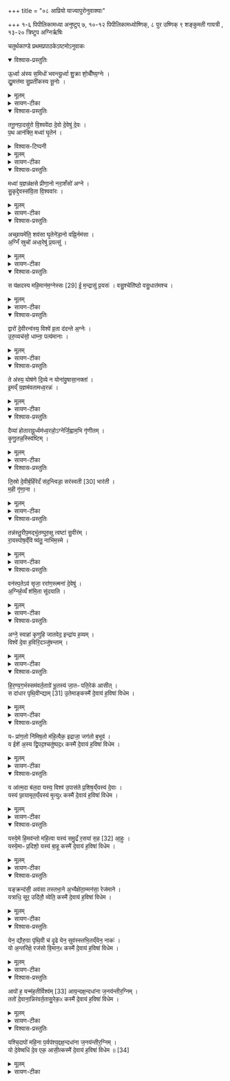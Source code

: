 +++
title = "०८ आप्रियो याज्यापुरोनुवाक्याः"

+++
१-६ पिपीलिकामध्या अनुष्टुप्
७, १०-१२ पिपीलिकामध्योष्णिक्,
८ पुर उष्णिक्
९  शङ्कुमती गायत्री , १३-२० त्रिष्टुप अग्निर्ऋषिः

चतुर्थकाण्डे प्रथमप्रपाठकेऽष्टमोऽनुवाकः
<details open><summary>विश्वास-प्रस्तुतिः</summary>

ऊ॒र्ध्वा अ॑स्य स॒मिधो॑ भवन्त्यू॒र्ध्वा शु॒क्रा शो॒चीँष्य॒ग्नेः ।  
द्यु॒मत्त॑मा सु॒प्रती॑कस्य सू॒नोः ।  
</details>

<details><summary>मूलम्</summary>

ऊ॒र्ध्वा अ॑स्य स॒मिधो॑ भवन्त्यू॒र्ध्वा शु॒क्रा शो॒चीँष्य॒ग्नेः ।  
द्यु॒मत्त॑मा सु॒प्रती॑कस्य सू॒नोः ।  
</details>

<details><summary>सायण-टीका</summary>

( अथ चतुर्थकाण्डे प्रथमप्रपाठकेऽष्टमोऽनुवाकः )।  
सप्तमेऽनुवाकेऽग्निचयनाङ्गभूते पशौ सामिधेन्योऽभिहिताः ।  
अथाष्टमे प्रयाजयाज्या आप्रीनाम(मि)का उच्यन्ते ।  
कल्पः—‘ऊर्ध्वा अस्य समिधो भवन्तीति प्रयाजानामाप्रियो भवन्ति’ इति।  
तत्र प्रथमामाह— ऊर्ध्वा अस्येति ।  
प्रयाजानां सर्वेषामग्निविशेषा एव देवताः ।  
तत्र प्रथम-प्रयाजदेवतामग्निविशेषरूपामयं समिच्छब्द आचष्टे ।  
सम्यगि धे प्रकाशत इति व्युत्पत्तेः ।  
बहुवचनं पूजार्थम् ।  
अस्याग्नेः स्वरूपविशेषभूताः समिधः समिन्नामिका  
१८१९ देवता ऊर्ध्वा भवन्ति, अस्मच्छ्रेयोर्थमुद्युक्ता भवन्तु ।  
तदुद्योगाच्छोचींषि ज्वालास्व-रूपाण्यूर्ध्वा भवन्तुत्तमानि भवन्तु ।  
कीदृशानि शोचींषि, शुक्रा भास्वराणि द्युमत्त-माऽतिशयेन दीप्तिमन्ति ।  
कीदृशस्याग्नेः, सुप्र॑तीकस्य सुमुखस्य सूनोः पुत्रवद्धित-कारिणः ।  
</details>

<details open><summary>विश्वास-प्रस्तुतिः</summary>

तनू॒नपा॒दसु॑रो वि॒श्ववे॑दा दे॒वो दे॒वेषु॑ दे॒वः ।  
प॒थ आन॑क्ति॒ मध्वा॑ घृ॒तेन॑ ।  
</details>

<details><summary>विश्वास-टिप्पनी</summary>

पाठान्तरं काशिकानुवादे -

> तनू꣡न꣡पात् (tanu being formed by ऊ Unadi I.80 has acute on the final, according to others it has acute on the first and napat = na pati or na palayati with क्विप् and has acute on the first). 
</details>


<details><summary>मूलम्</summary>

तनू॒नपा॒दसु॑रो वि॒श्ववे॑दा दे॒वो दे॒वेषु॑ दे॒वः ।  
प॒थ आन॑क्ति॒ मध्वा॑ घृ॒तेन॑ ।  
</details>

<details><summary>सायण-टीका</summary>

अथ द्वितीयामाह— तनूनपादसुर इति ।  
तनूर्न पातयति न विनाशयतीति तनूनपात्, शरीर-पालक इत्यर्थः ।  
एतन्नामकः कश्चिदग्निविशेषो मध्वा मधुरेण घृतेन पथ आनक्ति स्वर्गसाधनत्वेन तन्मार्गभूतानि हवींषि घृतेनाऽऽक्तानि करोतु ।  
कीदृशस्तनूनपात् ।  
असू प्राणान्राति ददातीत्यसुरः ।  
अत एव शरीरपालक इति युक्तम् ।  
विश्वं वेत्तीति विश्ववेदाः ।  
देवो द्योतनात्मको मनुष्यैः पूजनीयो  वा ।  
न केवलं मनुष्येष्वेव देवो-ऽपि तु देवेष्वप्यधिको देवः ।   
</details>

<details open><summary>विश्वास-प्रस्तुतिः</summary>

मध्वा॑ य॒ज्ञन्न॑क्षसे प्रीणा॒नो नरा॒शँसो॑ अग्ने ।  
सु॒कृद्दे॒वस्स॑वि॒ता वि॒श्ववा॑रः ।
</details>

<details><summary>मूलम्</summary>

मध्वा॑ य॒ज्ञन्न॑क्षसे प्रीणा॒नो नरा॒शँसो॑ अग्ने ।  
सु॒कृद्दे॒वस्स॑वि॒ता वि॒श्ववा॑रः ।
</details>

<details><summary>सायण-टीका</summary>

अथ तृतीयामाह— मध्वा यज्ञमिति ।  
नरैः शंसनीयो नरशंसः ।  
एतन्नामकः कश्चिदग्निवि-शेषः।  
हेऽग्ने त्वं नराशंसो भूत्वा मध्वा मधुरेण घृतेन प्रीणानस्तृप्यन्निमं यज्ञं नक्षसे प्राप्नोषि निर्वर्तयसीत्यर्थः ।  
कीदृशो नराशंसः ।  
सुष्ठु करोति वैकल्यं परिहरतीति सुकृत् ।  
देवो द्योतनात्मकः सविता कर्मण्यस्माकं प्रेरकः ।  
विश्वानि दुरितानि वार-यतीवि विश्ववारः ।  
</details>

<details open><summary>विश्वास-प्रस्तुतिः</summary>

अच्छा॒यमे॑ति॒ शव॑सा घृ॒तेने॑डा॒नो वह्नि॒र्नम॑सा ।  
अ॒ग्निँ स्रुचो॑ अध्व॒रेषु॑ प्र॒यत्सु॑ ।  
</details>

<details><summary>मूलम्</summary>

अच्छा॒यमे॑ति॒ शव॑सा घृ॒तेने॑डा॒नो वह्नि॒र्नम॑सा ।  
अ॒ग्निँ स्रुचो॑ अध्व॒रेषु॑ प्र॒यत्सु॑ ।  
</details>

<details><summary>सायण-टीका</summary>

अथ चतुर्थीमाह— अच्छायमेतीति ।  
ईडान इत्यग्निविशेषस्य नामधेयम् ।  
स्तुतिप्रियत्वादीडान इत्युच्यते ।  
एतन्नामकोऽयं वह्निः शवसा बलेन युक्तः सन्नच्छ यज्ञं प्राप्तुमेति गच्छति।  
तमग्निमध्वरेषु प्रयत्सु यज्ञेषु प्रवर्तमानेषु स्रुचो घृतेन जुहूनिष्ठेनाऽऽज्येन नमसा नम-स्कारेण च परिचरेमेति शेषः ।   

</details>
<details open><summary>विश्वास-प्रस्तुतिः</summary>

स य॑क्षदस्य महि॒मान॑म॒ग्नेस्सः [29]  ई॒ म॒न्द्रासु॑ प्र॒यसः॑ ।
वसु॒श्चेति॑ष्ठो वसु॒धात॑मश्च ।
</details>

<details><summary>मूलम्</summary>

स य॑क्षदस्य महि॒मान॑म॒ग्नेस्सः [29]  ई॒ म॒न्द्रासु॑ प्र॒यसः॑ ।
वसु॒श्चेति॑ष्ठो वसु॒धात॑मश्च ।
</details>

<details><summary>सायण-टीका</summary>

अथ पञ्चमीमाह— स यक्षदस्येति ।  
बर्हिर्नामकः कश्चिदग्निविशेषः प्राकृते बर्हिरग्न आज्यस्य वेत्वित मन्त्रे प्रसिद्धत्वादिह प्रसिद्धवाचकेन तच्छब्देन परामृश्यते ।  
स तादृशो बर्हि-र्नामकोऽग्निविशेषोऽस्य सामान्यरूपस्याग्नेर्महिमानं यक्षद्यजतु पूजयतु ।  
स *ईं स एव बर्हिर्नामकोऽग्निर्मन्द्रासु हर्षजनिकासु स्तुतिरूपासु ऋक्षु प्रयसः प्रयासवान्, * मन्त्रेऽनुस्वारलोपश्छान्दसः ।  
१८२० अधिकपरिचर्यायुक्त इत्यर्थः ।  
किंचायं बर्हिर्नामकोऽग्निर्वसुः प्राणिनां वासयिता चेतिष्ठोऽतिशयेनाभिज्ञो वसुधातमश्च यजमानार्थं द्रव्यस्यातिशयेन धारयिता ।  
</details>

<details open><summary>विश्वास-प्रस्तुतिः</summary>

द्वारो॑ दे॒वीरन्व॑स्य॒ विश्वे॑ व्र॒ता द॑दन्ते अ॒ग्नेः ।  
उ॒रु॒व्यच॑सो॒ धाम्ना॒ पत्य॑मानाः ।  
</details>

<details><summary>मूलम्</summary>

द्वारो॑ दे॒वीरन्व॑स्य॒ विश्वे॑ व्र॒ता द॑दन्ते अ॒ग्नेः ।  
उ॒रु॒व्यच॑सो॒ धाम्ना॒ पत्य॑मानाः ।  
</details>

<details><summary>सायण-टीका</summary>

अथ षष्ठीमाह— द्वारो देवीरन्वस्येति ।  
द्वार्शब्देन स्त्रीमूर्तिधरः कश्चुदग्निविशेष उच्यते ।  
पूजार्थं बहुवचनम् ।  
या देव्यो द्वार्शब्दाभिधेयाः प्रथममग्नेर्व्रतमाचरन्ति ता द्वारो देवीरनु विश्वे सर्वे यजमाना अस्याग्नेः संबन्धीनि व्रतानि कर्माणि ददन्ते हविः प्रयच्छन्ति ।  
कीदृशीर्द्वारः ।  
उरुव्यचसो विस्तीर्णगतीर्धाभ्ना तेजसा प्रत्यमानाः प्राप्य- माणास्तेजास्विनीरित्यर्थः ।  
</details>

<details open><summary>विश्वास-प्रस्तुतिः</summary>

ते अ॑स्य॒ योष॑णे दि॒व्ये न योना॑वु॒षासा॒नक्ता॑ ।  
इ॒मय्ँ य॒ज्ञम॑वतामध्व॒रन्नः॑ ।
</details>

<details><summary>मूलम्</summary>

ते अ॑स्य॒ योष॑णे दि॒व्ये न योना॑वु॒षासा॒नक्ता॑ ।  
इ॒मय्ँ य॒ज्ञम॑वतामध्व॒रन्नः॑ ।
</details>

<details><summary>सायण-टीका</summary>

अथ सप्तमीमाह— ते अस्येति ।  
उषासेत्युषःकालरूपा काचिदग्नेमूर्तिः, नक्तेति च रात्रिरूपा काचिदग्नेर्मूर्प्तिः ।  
उषासा च नक्ता चोषासानक्ता ।  
एतन्नामिके ये अस्याग्नेर्मूर्ती ते नोऽस्मदीयमिमं यज्ञं योनावस्मिन्स्थानेऽध्वरं हिंसारहितं यथा भवति तथाऽवतां रक्षताम् ।  
कीदृश्यौ ते, योषणे परस्परमिश्रिते ।  
तत्र दृष्टान्तः— दिव्ये न, यथा द्युलोकस्थे मूर्ती भासमाने भवत एवमेते मूर्ती ।  
</details>

<details open><summary>विश्वास-प्रस्तुतिः</summary>

दैव्या॑ होतारावू॒र्ध्वम॑ध्व॒रन्नो॒ऽग्नेर्जि॒ह्वाम॒भि गृ॑णीतम् ।  
कृ॒णु॒तन्न॒स्स्वि॑ष्टिम् ।  
</details>

<details><summary>मूलम्</summary>

दैव्या॑ होतारावू॒र्ध्वम॑ध्व॒रन्नो॒ऽग्नेर्जि॒ह्वाम॒भि गृ॑णीतम् ।  
कृ॒णु॒तन्न॒स्स्वि॑ष्टिम् ।  
</details>

<details><summary>सायण-टीका</summary>

अथाष्टमीमाह— दैव्या होताराविति ।  
होतृशब्दाभिधेयौ द्वावग्निविशेषौ ।  
होतृत्वं च विविधं दैव्यं मानुषं च ।  
तत्रैतौ होतारौ दैव्यौ ।  
हे दैव्या होतारावग्नेर्जिह्वां ज्वालामभिलक्ष्य प्रवृत्तमूर्ध्वमत्युच्छ्रितं नोऽध्वरमस्मदीयमिमं यज्ञं गृणीतं प्रख्या पयतम् ।  
किंच नोऽस्मदर्थं स्विष्टिं कृणुतं वैगुण्यं परिहत्येतामिष्टिं शोभनां कुरुतम् ।
</details>

<details open><summary>विश्वास-प्रस्तुतिः</summary>

ति॒स्रो दे॒वीर्ब॒र्हिरेदँ स॑द॒न्त्विडा॒ सर॑स्वती [30]  भार॑ती ।  
म॒ही गृ॑णा॒ना ।  
</details>

<details><summary>मूलम्</summary>

ति॒स्रो दे॒वीर्ब॒र्हिरेदँ स॑द॒न्त्विडा॒ सर॑स्वती [30]  भार॑ती ।  
म॒ही गृ॑णा॒ना ।  
</details>

<details><summary>सायण-टीका</summary>

अथ नवमीमाह— तिस्रो देवोरिति ।  
इडा सरस्वती भारतीत्यादिशब्दवाच्यास्तिस्रो देव्योऽ-ग्निमूर्तयो याः सन्ति ता इदं बर्हिरिमं यज्ञमासदन्तु ।  
प्राप्नुवन्तु ।  
तासां प्रत्येके विशेषणमाह—मही महती गृणाना यज्ञं प्रख्यापयन्ती ।   
</details>

<details open><summary>विश्वास-प्रस्तुतिः</summary>

तन्न॑स्तु॒रीप॒मद्भु॑तम्पुरु॒क्षु त्वष्टा॑ सु॒वीर॑म् ।  
रा॒यस्पोष॒व्ँवि ष्य॑तु॒ नाभि॑म॒स्मे ।  
</details>

<details><summary>मूलम्</summary>

तन्न॑स्तु॒रीप॒मद्भु॑तम्पुरु॒क्षु त्वष्टा॑ सु॒वीर॑म् ।  
रा॒यस्पोष॒व्ँवि ष्य॑तु॒ नाभि॑म॒स्मे ।  
</details>

<details><summary>सायण-टीका</summary>

अथ दशमीमाह— तन्नस्तुरीपमिति ।  
त्वष्टेति कश्चिदग्निविशेषः ।  
सोऽयमस्मे अस्मासु तदैश्वर्यं, विष्यतु विशेषेणावंसितं करोतु संपूर्ण करोत्वित्यर्थः ।  
कीदृशमैश्वर्यं, नोऽ-स्मदर्थं तुरीपं तूर्णमेव प्राप्यमाणम् ।  
अद्भुतं गवाश्वादिबाहुल्येऽऽश्चर्यरूपं, पुरुक्षु पुरुभिर्बहुभिमर्नुष्यैः क्षूयते शब्द्यते प्रशस्यत इति पुरुक्षु ( तादृशम् ) ।  
शोभना  
१८२१ वीराः पुत्रा यस्मिंस्तत्सुवीरं, रायो धनस्य पोषः पुष्टिर्यस्मिंस्तद्रायस्पोपं, नाभिं रथचक्रगतानामराणां नाभिरिव सर्मेषां बन्धूनामाश्रयभूतं [ तादृशम् ] ।  
</details>

<details open><summary>विश्वास-प्रस्तुतिः</summary>

वन॑स्प॒तेऽव॑ सृजा॒ ररा॑ण॒स्त्मना॑ दे॒वेषु॑ ।  
अ॒ग्निर्ह॒व्यँ श॑मि॒ता सू॑दयाति ।
</details>

<details><summary>मूलम्</summary>

वन॑स्प॒तेऽव॑ सृजा॒ ररा॑ण॒स्त्मना॑ दे॒वेषु॑ ।  
अ॒ग्निर्ह॒व्यँ श॑मि॒ता सू॑दयाति ।
</details>

<details><summary>सायण-टीका</summary>

अथैकादशीमाह वनस्पतेऽवेति ।  
वनस्पतिनामकः कश्चिदुग्निविशेषः ।  
हे वनस्पते त्वं रणाणो दानशीलः सन्रममाणो वा देवेष्वस्माभिर्यष्टव्येषु त्मनाऽवसृजास्मद्दत्तं हविः स्वयमेव स्थापय ।  
अस्माभिः प्रार्थितोऽयमग्निः शमिता दुरितापशमस्य कर्ता सन्हव्यं सूदयाति, अस्मदीयं हर्विर्देवेषु सूदयतु ।    
</details>

<details open><summary>विश्वास-प्रस्तुतिः</summary>

अग्ने॒ स्वाहा॑ कृणुहि जातवेद॒ इन्द्रा॑य ह॒व्यम् ।  
विश्वे॑ दे॒वा ह॒विरि॒दञ्जु॑षन्ताम् ।
</details>

<details><summary>मूलम्</summary>

अग्ने॒ स्वाहा॑ कृणुहि जातवेद॒ इन्द्रा॑य ह॒व्यम् ।  
विश्वे॑ दे॒वा ह॒विरि॒दञ्जु॑षन्ताम् ।
</details>

<details><summary>सायण-टीका</summary>

अथ द्वादशीमाह— अग्ने स्वाहेति ।  
स्वाहाकाराभिमानी कश्चिदग्निविशेषः ।  
तादृश हे जात-वेदोऽग्न इन्द्रार्थमिदं हव्यं स्वाहा कृणुहि स्वाहुतं कुरु ।   

विश्वे देवाः सर्वेऽपि देवा-स्तदा तदा मया दीयमानमिदं हविर्जुषन्ताम् ।  
यद्यप्येकादशेव प्रयाजास्तथाऽपि द्वितीयतृतीययोर्मन्त्रयोः पुरुषभेदेन व्यवस्थियत्वान्मन्त्राणां द्वादशसंख्या न विरुद्यते ।  
सा च व्यवस्था सूत्रकारेण दर्शिता– “नराशंसो द्वितीयः प्रयाजो वसिष्ठशुनकानां तनूनपादितरेषां गोत्राणाम्” इति।  
</details>

<details open><summary>विश्वास-प्रस्तुतिः</summary>

हि॒र॒ण्य॒ग॒र्भस्सम॑वर्त॒ताग्रे॑ भू॒तस्य॑ जा॒तᳶ पति॒रेक॑ आसीत् ।  
स दा॑धार पृथि॒वीन्द्याम् [31]  उ॒तेमाङ्कस्मै॑ दे॒वाय॑ ह॒विषा॑ विधेम ।  
</details>

<details><summary>मूलम्</summary>

हि॒र॒ण्य॒ग॒र्भस्सम॑वर्त॒ताग्रे॑ भू॒तस्य॑ जा॒तᳶ पति॒रेक॑ आसीत् ।  
स दा॑धार पृथि॒वीन्द्याम् [31]  उ॒तेमाङ्कस्मै॑ दे॒वाय॑ ह॒विषा॑ विधेम ।  
</details>

<details><summary>सायण-टीका</summary>

कल्पः—हिरण्यगर्भः समवर्तताग्र इति स्रुच्यमाघारयति” इति।  
पाठस्तु— हिरण्यगर्भ इति ।  
हिरण्ये ब्रह्माण्डरूपे गर्भरूपेणावस्थितः प्रजापतिर्हिर-ण्यगर्भः ।  
स च भूतस्य प्राणिजातस्याग्रे समवर्तत प्राणिजातोत्पत्तेः पुरा स्वयं शरीरधारी बभूव ।  
स च जात उत्पन्नमात्र एक एवोत्पत्स्यमानस्य सर्वस्य जगतः पतिरासीत् ।  
क एव पृथिवी द्यां विस्तीर्णो दिवं दाधार धृतवान् ।  
उतापि चेमां भूमिं दाधार ।  
तादृशाय कस्मै प्रजापतये देवायाऽऽधाररूपेण हविषा विधेम परिचरेम् ।  
</details>

<details open><summary>विश्वास-प्रस्तुतिः</summary>

यᳶ प्रा॑ण॒तो नि॑मिष॒तो म॑हि॒त्वैक॒ इद्राजा॒ जग॑तो ब॒भूव॑ ।  
य ईशे॑ अ॒स्य द्वि॒पद॒श्चतु॑ष्पद॒ᳵ कस्मै॑ दे॒वाय॑ ह॒विषा॑ विधेम ।  
</details>

<details><summary>मूलम्</summary>

यᳶ प्रा॑ण॒तो नि॑मिष॒तो म॑हि॒त्वैक॒ इद्राजा॒ जग॑तो ब॒भूव॑ ।  
य ईशे॑ अ॒स्य द्वि॒पद॒श्चतु॑ष्पद॒ᳵ कस्मै॑ दे॒वाय॑ ह॒विषा॑ विधेम ।  
</details>

<details><summary>सायण-टीका</summary>

कल्पः—“यः प्राणतो य आत्मदा इति प्राजापत्यस्य” इति।  
यः पशुः प्राजापत्यस्तस्यैते याज्यानुवाक्ये इत्यर्थः ।  
तत्र वपायां द्वे ऋचौ पुरोडाशे द्वे ऋचौ हविषि द्वे ऋचाविति षडृचो याज्यानुवाक्याः ।  
तत्र प्रथमामाह— यः प्राणत इति ।  
यः प्रजापतिरेक इदेक एव प्राणतः श्वासयुक्तस्य  
१८२२ निमिषतश्चक्षूर्निमेषयुक्तस्य च सर्वस्य जगतो महित्वा स्वमहिम्ना राजा बभूव ।  
अत एव यः प्रजापतिरस्य द्विपदो मनुष्यादेश्चतुष्पदो गवादेश्चेसे नियमनाव समर्थो भवति।  
तादृशाय कस्यै देवाय हविषा विधेम ।    
</details>

<details open><summary>विश्वास-प्रस्तुतिः</summary>

य आ॑त्म॒दा ब॑ल॒दा यस्य॒ विश्व॑ उ॒पास॑ते प्र॒शिष॒य्ँयस्य॑ दे॒वाः ।  
यस्य॑ छा॒यामृत॒य्ँयस्य॑ मृ॒त्युᳵ कस्मै॑ दे॒वाय॑ ह॒विषा॑ विधेम ।  
</details>

<details><summary>मूलम्</summary>

य आ॑त्म॒दा ब॑ल॒दा यस्य॒ विश्व॑ उ॒पास॑ते प्र॒शिष॒य्ँयस्य॑ दे॒वाः ।  
यस्य॑ छा॒यामृत॒य्ँयस्य॑ मृ॒त्युᳵ कस्मै॑ दे॒वाय॑ ह॒विषा॑ विधेम ।  
</details>

<details><summary>सायण-टीका</summary>

अथ द्वितीयामाह— य आत्मदा इति ।  
यः प्रजापतिरात्मदाः शरीरेषु जीवरूपेणऽऽत्मप्रद बलदाः सामर्थ्यप्रदश्च, यस्य प्रजापतेः प्रशिषमाज्ञां विश्वे सर्वे मनुष्या उपासते नातिवर्तन्ते ।  
किंच यस्य प्रशिषं देवा अप्युपासते ।  
अमृतममरणं मोक्षरूपं यस्य च्छाया, यस्य प्रजापतेश्छायावत्स्वाधीने, मृत्युः प्राणिनां मरणमपि यस्य च्छायेव स्वाधीनस्तादृशाय कस्मै देवाय हविषा विधेम ।   
</details>

<details open><summary>विश्वास-प्रस्तुतिः</summary>

यस्ये॒मे हि॒मव॑न्तो महि॒त्वा यस्य॑ समु॒द्रँ र॒सया॑ स॒ह [32]  आ॒हुः ।  
यस्ये॒माᳶ प्र॒दिशो॒ यस्य॑ बा॒हू कस्मै॑ दे॒वाय॑ ह॒विषा॑ विधेम ।  
</details>

<details><summary>मूलम्</summary>

यस्ये॒मे हि॒मव॑न्तो महि॒त्वा यस्य॑ समु॒द्रँ र॒सया॑ स॒ह [32]  आ॒हुः ।  
यस्ये॒माᳶ प्र॒दिशो॒ यस्य॑ बा॒हू कस्मै॑ दे॒वाय॑ ह॒विषा॑ विधेम ।  
</details>

<details><summary>सायण-टीका</summary>

अथ तृतीयमाह— यस्येमे हिमवन्त इति ।  
इमे हिमवन्तो हिमवत्प्रमुखाः पर्वता यस्य महित्वा महिम्ना वर्तन्ते ।  
रसया भूभ्या सहावस्थितं समुद्रं यस्य स्वाधीनमाहुः ।  
इमादृश्य-मानाः प्रदिशः प्राच्यादिदिशो यस्याधीना आहुः ।  
यस्य प्रजापतेर्बाहू धर्माधर्माविति शेषः ।  
तादृशाय कस्मा इत्यादि ।    
</details>

<details open><summary>विश्वास-प्रस्तुतिः</summary>

यङ्क्रन्द॑सी॒ अव॑सा तस्तभा॒ने अ॒भ्यैक्षे॑ता॒म्मन॑सा॒ रेज॑माने ।  
यत्राधि॒ सूर॒ उदि॑तौ॒ व्येति॒ कस्मै॑ दे॒वाय॑ ह॒विषा॑ विधेम ।  
</details>

<details><summary>मूलम्</summary>

यङ्क्रन्द॑सी॒ अव॑सा तस्तभा॒ने अ॒भ्यैक्षे॑ता॒म्मन॑सा॒ रेज॑माने ।  
यत्राधि॒ सूर॒ उदि॑तौ॒ व्येति॒ कस्मै॑ दे॒वाय॑ ह॒विषा॑ विधेम ।  
</details>

<details><summary>सायण-टीका</summary>

अथ चतुर्थीमाह— यं क्रन्दसी इति ।  
प्रजापतेः क्रन्दनाद्रोदनादुत्पन्ने द्यावापृथिव्यौ क्रन्दसी अत एवान्यत्राऽऽम्नातम्—‘यदरोदीत्तदनयो रोदस्त्वम्’ इति ।  
ते च द्यावापृथिव्या-ववसा रक्षणेन निमित्तेन यं प्रजापतिं मनसाऽभ्यैक्षेतामभित ईक्षणं कृतवत्यौ अय-मावां रक्षत्वित्याशासनं कृतवत्यावित्यर्थः ।  
कीदृशौ द्यावापृथिव्यौ, तस्तभाने देवानां मनुष्याणां चावस्थानाय स्तम्भिते, रेजमाने दीप्यमाने सूरः सूर्यो यत्राधि यस्मिन्प्रजाप-तावधिश्रित्योदितौ व्येति उदयविषये विविधं गच्छति, तादृशाय कस्मै देवाय हविषा विधेम ।    
</details>

<details open><summary>विश्वास-प्रस्तुतिः</summary>

येन॒ द्यौरु॒ग्रा पृ॑थि॒वी च॑ दृ॒ढे येन॒ सुव॑स्स्तभि॒तय्ँयेन॒ नाकः॑ ।  
यो अ॒न्तरि॑क्षे॒ रज॑सो वि॒मान॒ᳵ कस्मै॑ दे॒वाय॑ ह॒विषा॑ विधेम ।  
</details>

<details><summary>मूलम्</summary>

येन॒ द्यौरु॒ग्रा पृ॑थि॒वी च॑ दृ॒ढे येन॒ सुव॑स्स्तभि॒तय्ँयेन॒ नाकः॑ ।  
यो अ॒न्तरि॑क्षे॒ रज॑सो वि॒मान॒ᳵ कस्मै॑ दे॒वाय॑ ह॒विषा॑ विधेम ।  
</details>

<details><summary>सायण-टीका</summary>

अथ पञ्चमीमाह— येन द्यौरुग्रेति ।  
उग्रा पुण्यरहितैः प्राणिमिर्दुष्प्रामा द्यौः पृथिवी चेत्येते उभे येन प्रजापतिना दृढे कृते ।  
सुवः स्वर्गसुखं येन प्रजापतिना स्तभितं पुण्य कृत्सु व्यवस्थापितम् ।  
नाको दुःखरहितो मोक्षो येन प्रजापतिना ज्ञानिषु स्तभितः ।  
यश्च प्रजापतिरन्तरिक्षे लोके रजसो राजसस्व यक्षगन्धर्वादेर्विमानो विमाता निर्माता, तादृशाय कस्मा इत्यादि ।   
</details>

<details open><summary>विश्वास-प्रस्तुतिः</summary>

आपो॑ ह॒ यन्म॑ह॒तीर्विश्व॑म् [33]  आय॒न्दक्ष॒न्दधा॑ना ज॒नय॑न्तीर॒ग्निम् ।  
ततो॑ दे॒वाना॒न्निर॑वर्त॒तासु॒रेक॒ᳵ कस्मै॑ दे॒वाय॑ ह॒विषा॑ विधेम ।  
</details>

<details><summary>मूलम्</summary>

आपो॑ ह॒ यन्म॑ह॒तीर्विश्व॑म् [33]  आय॒न्दक्ष॒न्दधा॑ना ज॒नय॑न्तीर॒ग्निम् ।  
ततो॑ दे॒वाना॒न्निर॑वर्त॒तासु॒रेक॒ᳵ कस्मै॑ दे॒वाय॑ ह॒विषा॑ विधेम ।  
</details>

<details><summary>सायण-टीका</summary>

अथ षष्ठीमाह—  १८२३ आपो ह यदिति ।  
यद्यस्य प्रजापतेरनुग्रहान्महतीर्महत्य आपो विश्वमाय-न्विश्वाकार प्राप्ताः ।  
अत एव स्मर्यते—
“अप एव ससर्जाऽऽदौ तासु वीर्यमवासृजत्।  
तदण्डमभवद्धैमम्” इति।  
कीदृश्य आपः, दक्षमग्निचयने कुशलं यजमानं दधाना धारयन्त्य उत्पाद यन्त्यः ।  
तथा चेतव्यमग्निं जनयन्तीरुत्पादयन्त्यः ।  
ततस्तस्मात्प्रजापतेर्देवानां सर्वे-षामसुर्जीवनमेतुः प्राण एको निरवर्तत निष्पन्नः।  
तादृशाय कस्मा इत्यादि ।  
सेयमृक्षष्ठी हविष याज्या ।    
</details>

<details open><summary>विश्वास-प्रस्तुतिः</summary>

यश्चि॒दापो॑ महि॒ना प॒र्यप॑श्य॒द्दक्ष॒न्दधा॑ना ज॒नय॑न्तीर॒ग्निम् ।  
यो दे॒वेष्वधि॑ दे॒व एक॒ आसी॒त्कस्मै॑ दे॒वाय॑ ह॒विषा॑ विधेम ॥ [34]  
</details>

<details><summary>मूलम्</summary>

यश्चि॒दापो॑ महि॒ना प॒र्यप॑श्य॒द्दक्ष॒न्दधा॑ना ज॒नय॑न्तीर॒ग्निम् ।  
यो दे॒वेष्वधि॑ दे॒व एक॒ आसी॒त्कस्मै॑ दे॒वाय॑ ह॒विषा॑ विधेम ॥ [34]  
</details>

<details><summary>सायण-टीका</summary>

तत्रैवान्यां विकल्पितां याज्यामाह— यश्चिदाप इति ।  
आपइति द्वितीयाबहुवचनम् ।  
यश्चिद्य एव प्रजापतिः पूर्वोक्तरीत्या विश्वाकारेण परिणता महतीरपो महिता स्वामहिम्ना पर्यपश्यदपां तथा-विधसामर्थ्याय कटाक्षेण वीक्षितवान् ।  
कीदृशीरपः ।  
दक्षं दधाना अग्निं जनयन्तीः।  
पूर्ववद्व्याख्येयम् ।  
यः प्रजापतिर्देवेषु सर्वेष्वधिको देव आसीत्तादृशाय कस्मा इत्यादि।  
एतस्मिन्नूर्ध्वा अस्येत्यादावष्टमानुवाके प्रयाजयाज्या आप्रीनामिका आद्या-रमन्त्रो याज्यानुवाक्याश्चोक्ताः ।  
पूर्वस्मिंस्तु सप्तमेऽनुवाके सामिधेन्योऽभिहिताः ।  
तासामेतासामुभयविधानामृचां पशुप्रयोगान्तः पातित्वेन पशुविधिमन्तरेण व्याख्या-तुमशक्यत्वात्पशुविधिरादौ वक्तव्यः ।  
तेभ्योऽपि पशुभ्यः पुरुषशीर्षस्य पूर्वं संपादनी-यत्वादादौ तत्संपादनं विधत्ते— ‘एकविँ शत्या माषैः पुरुषशीर्षमच्छैत्यमेध्या वै माषा अमेध्यं पुरुषशीर्ष-ममेध्यैरेवास्यामेध्यं निरवदाय मेध्यं कृत्वाऽहरीत’ (सं. का. ५ प्र. १ अ. ८) इति।  
एकविशतिसंख्याकानि माषबीजानि स्वीकृत्य तैर्युक्तः पुरुषशीर्षं प्राप्तुं गच्छेत् ।   तथा च सूत्रकारेणोक्तम् “सप्तैकविंशतिं वा माषानादाय पुरुषशिरोऽच्छैति वैश्यस्य राजन्यस्य चेषुहतस्याशनिहतस्य वा माषानुपन्युप्यायं योऽसि यस्य त इंद शिर इति पुरुषशिरः प्रच्छिद्यैतेन त्वमत्र शीर्षण्यानेधीति सप्तधा   १८२४ वितृण्णां वल्मीकवपां शिरसां स्थाने प्रति निदधाति” इति ।   माषास्तावदपूतत्वाद्य-ज्ञानर्हाः ।   पुरुषशीर्षं चास्पृश्यत्वाद्यज्ञानर्हम् ।   ततो यथा रजका मलरूपेणोषेण वस्त्रमलमपनीय शोधयन्ति, एवमत्राप्यमेध्यैर्माषैः शिरोनिष्ठममेध्यभागं निःसार्य तच्छिरो यज्ञयोग्यं कृत्वा समानयति ।  
माषसंख्यां प्रशंसति— “एकविँ शतिर्भवन्त्येकविँशो वै पुरुषः पुरुषस्याऽऽप्त्यै” (सं. का. ५ प्र. १ अ. ८) इति।  
एकविंशतिसंख्यापूरकत्वं पुरुषस्यान्मत्राऽऽम्नातम्—“दश हस्त्या अङ्गु-लयो दश पद्या आत्मैकविँशः” इति।   अतोऽत्र माषसंख्या पुरुषप्राप्त्यै संपद्यते।   शिरश्छेदादूर्ध्वं शिरोरहिते कबन्धे वल्मीकवपास्थापनं विधत्ते— “व्यृद्धं वा एतत्प्राणैरमेध्यं यत्पुरुषशीर्षँ सप्तधा वितृण्णां वल्मीकवप” प्रति नि दधाति सप्त वै शीर्षण्याः प्राणाः प्राणैरेवैनत्समर्धयति मेध्यत्वायां” (सं. का. ५ प्र. १ अ. ८) इति।  
यच्छिन्नं शिरस्तदेतत्प्राणैर्वियुक्तत्वादमेध्यम् ।   अतस्तदपनीयान्तःस्थितस-प्तच्छिद्रोपेतां वल्मीकस्या कांचिद्वपाकारां मृत्संहतिं शिरसः स्थाने प्रतिनिदधाति ।   जीवतः पुरुषस्य शिरोगतच्छिद्रेषु संचरन्तः प्राणा अपि सप्तैव ।   अतः सप्तच्छिद्रो-पेताया वयायास्तत्र स्थापनेनैतच्छिरोऽपि प्राणेः समृद्धं भवत्येवं तच्च प्राणोपतेत्वं मेध्यत्वाय संपद्यते ।  
तत्र सूत्रकारेण योऽस्य कोष्ठस्य जगत इति तिस्र ऋचः पठित्वाऽन्ते यदुक्तं “तिसृभिर्यमगाथाभिः परिगायति” इति, तदेतद्विधत्ते— “यावन्तो वै मृत्युबन्धवस्तेषां यम आधिपत्यं परीयाय यमगाथाभिः परिगायति यमादेवैनद्वृङ्क्ते” (सं. का. ५ प्र. १ अ. ८) इति।  
हिरण्यकक्ष्यान्तुधुरादित्यादिमन्त्रेणाऽऽम्नाता अन्यत्रापि कालान्तकादिश-ब्दैराम्नाता मृत्युबन्धवो यावन्तः सन्ति तेषां सर्वेषामाधिपत्यं यमः प्राप्तवान् ।   यमो गीयते यास्वृक्षु ता यमगाथाः ।   तासां पाठेन यमसकाशादेनत्पुरुपादिरो वृङ्क्ते   १८२५ वर्जितं करोति ।   ताश्च यमगाथा योऽस्य कौष्ठ्येत्पाद्या आरण्यकाण्डे पितृमेधप्रपाठके सामाम्नाताः ।   अत्रापेक्षितानां यमगाथानां संख्यां विधत्ते— “तिसृभिः परि गायति त्रय इमे लोका एभ्य एवैनल्लोकेभ्यो वृङ्क्ते” (सं. का. ५ प्र. १ अ. ८) इति।  
एनच्छिरो लोकेभ्यः पृथक्कृत्य स्वाधीनं करोतीत्यर्थः ।  
प्रसङ्गात्पुरुषार्थं क्वंचिन्निषेधं दर्शयति— “तस्माद्रायते ने देयं गाथा हि तदवृङ्क्ते” (सं. का. ५ प्र. १ अ. ८) इति।  
यस्तु ब्राह्मणो याजनाध्यापनप्रतिग्रहान्परित्यज्य गानेनैव जीविकां संपा दयति तादृशाय ब्राह्मणाय शास्त्रीयं देयं किमपि न दद्यात् ।   हि यस्माद्गाथा गानवि-द्यवै तद्द्रव्यममेध्यं कृत्वा वृङ्क्ते देवपितृकार्येभ्यो वर्जयति, तस्मात्तादृशाय न देयम्।  

यदुक्तं सूत्रकारेण—“अग्निभ्यः कामाय पशूनालभते मुष्करान्प्राजापत्यमजं तूपरमुपाकृत्याश्वऋषभवृष्णिवस्तान्” इति ।   तदेतद्विधत्ते— “अग्निभ्यः पशूनालभते कामा वा अग्नयः कामानेवाव रुन्धे” (सं. का. ५ प्र. १ अ. ८) इति।  
काम्यन्त इति कामा पुत्रपश्वादयः, तद्धेतवोऽग्नयः तस्मात्कामान्प्रामो-त्येव ।   एतेषु पशुषु कंचिद्विशेषं विधत्ते— “यत्पसून्नाऽऽलभेतानवरुद्धा अस्य पशवः स्युर्यत्पर्यग्निकृतानुत्सृजेद्यज्ञवे-शसं कुर्याद्यत्सँ स्थापयेद्यातयामानि शीर्षाणि स्युर्यत्पशूना लभते तेनैव पशूनव रुन्धे यत्पर्यग्निकृतानुत्सृजति शीर्ष्णामयातयामत्वाय प्राजापत्येन सँ स्थाप यति यज्ञो वै प्रजापतियंज्ञ एव यज्ञं प्रति ष्ठापयति” (सं. का. ५ प्र. १ अ. ८) इति।  

अत्रेदं चिन्तनीयम्-- किमाग्नेयाः पशव एव नाऽऽलभ्याः किंवा तान्वशूनु   १८२६ पाकृत्य पर्यग्निकरणादूर्ध्वमुत्सृजेत्, आहोस्वित्समाप्तिपर्यन्तमनुतिष्ठेदिति ।   नाऽऽद्यः।   न तृतीयाः ।   अत्रैवाश्ववृषभवृष्णिबस्ताशिरसां गतसारत्वेन भविष्यन्त्ययां चित्यामनु-पधेयत्वप्रसङ्गात् ।   एतद्दोषत्रयपरिहारयेत्थं कर्तव्यम्—आलम्भेनोत्सर्गेण च प्रथम-तृतीयदोषौ न भविष्यतः ।   प्रजापत्येन तूपरेण समापनाद्यज्ञभ्रंशरूपो मध्यमदोषोऽपि न भविष्यति।   यज्ञोत्पादकत्वात्प्रजापतिर्यज्ञ एव ।   ततो यज्ञरूपे प्रजापतावेव क्रिय-माणं यज्ञं प्रतिष्ठापयति समापयति ।  
इत्थमुपोद्घातत्वेन पशवो विहिताः ।   अथानुवाकद्वयोक्ता मन्त्रा व्याख्या-तव्याः ।  

यद्यपि सामिधेन्यः पूर्वानुवाकोक्ताः पूर्वमेवानुष्ठेयाश्च तथाऽप्यभ्यर्हितं पूर्व-मिति वैयाकरणोक्तन्यायेन प्रयाजयाज्यानां प्रीतिहेतूनामभ्यर्हितत्वाद्वा सूची कटाह-न्यायेनाल्पवक्तव्यत्वाद्वा ता एवाऽऽप्रीः प्रथमं विधत्ते— “प्रजापतिः प्रजा असृजत स रिरिचानोऽमन्यत स एता आप्ररिपश्यत्ता-भिर्वै स मुखत आत्मानमाऽप्रीणीत यदेता आप्रियो भवन्ति यज्ञो वै प्रजापति र्यज्ञमे-वैताभिर्मुखत आप्रीणाति” (सं. का. ५ प्र. १ अ. ८) इति।  
प्रजासृष्टौ सामर्थ्यस्योपक्षीणत्वाद्रिक्तोऽहमिति स प्रजापतिरमन्यत ।   ततः सामर्थ्यपूरिका एता आप्रीर्मनसा विचार्य निश्चितवान् ।   ततस्ताभिरेवाऽऽप्रीभिः स प्रजापतिर्यज्ञप्रारम्भ एव स्वात्मानं प्रतिमकरोत् ।   तस्मात्प्रयाजानुष्ठानार्थं एता आप्री-नामिका ऋचो भवेयुः।   आत्मानमाप्रीणात्येताभिरित्युर्ध्वा अस्येत्याद्या ऋच आप्रियः।   प्रजापतिजन्यत्वाद्यज्ञः प्रजापतिरेव ।   अतः प्रजापतिवदेतमेव यज्ञेमताभिर्ऋग्भिर्मु-खत एव प्रीतं करोति ।  
तासामाप्रीणां बहुप्रकारच्छन्दस्त्वं पाठप्राप्तं प्रशंसति— “अपरिमितछन्दसो भवन्त्यपरिमितः प्रजापतिः प्रजापतेराप्त्यै” (सं. का. ५ प्र. १ अ. ८) इति।  
१८२७ बहुप्रकारच्छन्दस्त्वं चैवं द्रष्टव्यम् सर्वाश्चैतास्त्रिपदाः ।   आसामाद्या अन्त्याश्च पादा एकादशाक्षराः ।   मध्यमः पञ्चाक्षरः षडक्षरः सप्ताक्षरोऽष्टाक्षरश्च पादः।   ता एता पिपीलिकामध्यास्त्रिपदा उष्णिहः ।   दैव्या होतारावूर्ध्वं तिस्त्रो देवीरिति च गायत्र्याविति।  
एषां छन्दसां मध्यमपादेषु यदेतत्तारतम्यं तदिदं प्रशंसति— “ऊनातिरिक्ता मिथुनाः प्रजात्यै” (सं. का. ५ प्र. १ अ. ८) इति।  
पञ्चाक्षरात्वमारभ्याष्टाक्षरत्वपर्यन्तेषूत्तरोत्तरोपेक्षया पूर्वपूर्वस्योनत्वं पूर्वपूर्वापेक्षया तूत्तरोत्तरस्यातिरिक्तत्वम् ।   
एवं कोटिद्वयात्मकत्वान्प्रिथुनत्वं तच्च प्रजननाय संपद्येत ।  
आद्यन्तपादापेक्षया मध्यमपादस्य यदल्पत्वं तदिदं प्रशंसति— ‘लोमशं वै नामैतच्छन्दः प्रजापतेः पशवो लोमाशाः पशूनेवाव रुन्धे” (सं. का. ५ प्र. १ अ. ८) इति।  
लोमसदृशं सूक्ष्म मध्यमस्य च्छन्दसस्तदिदं लोमशं, यथा हस्तपादतदङ्गु- ल्याद्यपेक्षया लोम्नः सूक्ष्मत्वम्, एवमाद्यन्तपादापेक्षया मध्यमपादस्य सूक्ष्मत्वमित्य-र्थः ।   प्रजापतेः सृष्टा एते पशवस्ते सर्वे लोमशाः ।   अतोऽस्य च्छन्दसो लोमशत्वसा-म्येन पशुप्राप्तिर्भवति।  

एतास्वाप्रीषु च्छन्दसां नानाविधत्वं प्रशंसति— ‘सर्वाणि वा एता रूपाणि सर्वाणि रूपाण्यग्नौ चित्ये क्रियन्ते तस्मादेता अग्नेश्चित्यस्य भवन्ति” [सं. का. ५ प्र. १ अ. ८] इति।  
‘सर्वाणि वा एता रूपाणि सर्वाणि रूपाण्यग्नौ चित्ये क्रियन्ते तस्मादेता अग्नेश्चित्यस्य भवन्ति” [सं. का. ५ प्र. १ अ. ८] इति।  
ऊर्ध्वा अस्येत्याद्या या आप्रियस्ताः सर्वाणि रूपाणि न्यूनातिरिक्तभावेन विविधरूपयुक्ता भासन्ते ।   यश्च वक्ष्यमाणप्रकारेण चेतव्योऽग्निस्तस्मिन्नप्यग्नौ सर्वा-णि रूपाणि क्रियन्ते ।   पक्षित्वानिष्पत्तये पक्षपुच्छादीनि बहुनि रूपाणी कामानाभेदेन श्वेनकङ्कादिरूपाणि च ।   यस्मादाप्रीणां चित्याग्नेश्चस्ति सादृश्यं तस्मादेता अग्नेश्चि-त्यस्याऽऽप्रियो भवितुं योग्याः।  
१८२८ तदेवमष्टमानुवाकोक्ता आप्रीर्व्याख्याय बहुवक्तव्यतया पूर्वमुपेक्षिताः सप्तमानुवाको-क्ताः सामिधेन्यः प्राप्तावसरतया व्याख्यायन्ते ।   तत्रैतासां सामिधे नीनां प्राकृतीभीः सामिधेनीभिः समुच्चयमभ्युषेत्य संख्याविशिष्टाः सामिधेनी र्विधत्ते— “एकविँशतिँ सामिधेनीरन्वाह रुग्वा एकविँ शो रुचमेव गच्छत्यथो प्रतिष्ठामेव प्रतिष्ठा ह्योकविँ शः” (सं. का. ५ प्र. १ अ. ८) इति।  
सूत्रकारेण—“एकादश प्राकृतीः समास्त्वाग्न इति दशाऽऽग्निकीः” इति ।   ह्युक्तम् ।   सप्तमकाण्डे “य एवं विद्वाँ स एकविँशतिरात्रमासते रोचन्त एव”  इत्ये-कविंशतिसंरूपाया दीप्तिहेतुत्वश्रावणादत्रत्यया संख्यया बुद्धिस्थ एकविंशस्तोमो दीप्तिरूपः।   तथा प्रकृतौ काम्यसामिधेनीप्रस्ताव एकविंँशस्तोंमानां प्रतिष्ठेत्युक्तत्वा-त्प्रीतष्ठारूपश्च ।   अतस्तया संख्याया रुचं प्रतिष्ठां च प्राप्नोति ।    तत्रैव विकल्पितं पक्षान्तरं विधत्ते— “चतुर्विँशतिमन्वाह चतुर्विँशतिरर्धमासाः संवत्सरः संवत्सरोऽग्निर्वे-श्वानरः साक्षादेव वैश्वानरमव रुन्धे” (सं. का. ५ प्र. १ अ. ८) इति।  
तत्र शाखान्तरोक्ता उपेमसृक्षि वाजयुरित्याद्यास्तिस्त्रो धाय्याः प्रक्षिप्य चतु-र्विशतिसंख्या पूरणीया ।   विश्वेषां नराणां हितो वैश्वानरः ।   दाहपाकादिकारित्वाद्धि-तत्वम् ।   तादृशोऽग्निः संवत्सररूपः ।   ‘संवत्सरं मुख्यं भृत्वा’ इत्यग्नेः संवत्सरसंब-न्धस्य वक्ष्यमाणत्वात् ।   ततश्चतुर्विशतिसंख्याया अर्धम संसवत्सरद्वारेण मुख्यमेव वैश्वानरं प्राप्नोति ।  
प्रकृतौ यदुक्तं ‘त्रिः प्रथमाभन्वाह त्रिरुत्तमाम’ इति, तदेतदपवदितुं विधत्ते— ‘पराशरिन्वाह पराडिव हि सुवर्गो लोकः” (सं. का. ५ प्र. १ अ. ८) इति।  
पराचीरनावृताः ।   स्वर्गलोकेऽपि पराङेव न कदाचिदावर्तते ।   तदेतत्सर्वं सूत्रकारेण संगृहीतम् “एकविंशति चतुर्विशतिं वा पराचीः सामिधेनीर न्वाह” इति।  
 १८२९ तत्राऽऽग्निकीषु प्रथमाया ऋचः प्रथमपादे संवत्सरवाचिनः समाशब्दस्य ऋतु शब्दस्य( च ) तात्पर्यं दर्शयति— “समास्त्वाऽग्न ऋतवो वर्धयन्त्वित्याह समाभिरेवाग्निं वर्धयत्यृतुभिः संवत्सरम्” (सं. का. ५ प्र. १ अ. ८) इति।  
ऋतवः प्रवर्तमानाः संवत्सरं पूरयन्ति ।   सवंत्सरश्चोखाग्निधारणेनाग्निं वर्धयति ।  
एवमृतूनां संवत्सरस्य चाभिवृद्धिसाधनत्वं प्रतिपाद्य चतुर्थपादे ‘आ भाहि, इत्यस्य तात्पर्यं दर्शयति— ‘विश्वा आ भाहि प्रदिशः पृथिव्या इत्याह तस्मादग्निः सर्वा दिशोऽनु विभाति’ (सं. का. ५ प्र. १ अ. ८) इति।  
नवम्या ऋचस्तृतीयपादे प्रत्यौहतामितिपदस्य तात्पर्यं दर्शयति— ‘प्रत्यौहनामश्विनां मृत्युमस्मादित्याह मृत्युमेवास्मादप नुदति’ [सं. का. ५ प्र. १ अ. ८] इति।  
दशम्या ऋचः प्रथमपादे तमः शब्दार्थं दर्शयति— ‘उद्वयं तमसस्परीत्याह षाप्मा वै तमः पाप्मानमेवास्मादष हन्ति” (सं. का. ५ प्र. १ अ. ८) इति।  
चतुर्थपादे ज्योतिःशब्दार्थं दर्शयति— ‘अगन्म ज्योतिरुत्तममित्याहासा वा आदित्यो ज्योतिरुत्तममादित्यस्यैव सायुज्यं गच्छति’ (सं. का. ५ प्र. १ अ. ८) इति।  
सायुज्यं सहभावम् ।  


उद्वयं तमसस्परीत्यस्या ऋचः पाठप्राप्तं चरमभावित्वं प्रशंसति— न संवत्सरस्तिष्ठति नास्य श्रीस्तिष्ठति यस्यैताः क्रियन्ते ज्योतिष्मतीमुत्त मामन्वाह ज्योतिरेवास्मा उपरिष्टाद्दधाति सुवर्गस्य लोकस्यानुख्यात्यै’ ( सं. का. ५  प्र. १ अ. ८) इति।  
यस्य यजमानस्यैताः समास्त्वाऽग्न इत्याद्याः सामिधेन्यः क्रियन्ते तस्य स्व-र्गाधिगत्यर्थमुख्याग्निधारणहेतुः संवत्सरो वा, एतदग्निसाधनसमूहरूपा श्रीर्वा न   १८३० तिष्ठति न पर्यामोति, ज्योतिर्विरहात्ताभ्यां स्वर्गो नाधिगम्यत इत्यर्थः ।   अथ स्वर्गाधि-गतिक्षमां ज्योतिष्मतीमृचमुत्तमां बूयात् ।   पश्यन्तो ज्योतिरित्येवं ज्योतिःशब्दस्य विद्यमानत्वादुद्वयं तमसत्परीत्येषा ज्योतिष्मती ।   अस्मै यजमानार्थं ज्योतिष उपरि धारणादर्ध्वदशेवर्ती स्वर्गलोकोऽनुख्याता भवति ।   

अत्र विनियोग संग्रह—
ऊर्ध्वाः प्रयाजयाज्याः स्युर्द्वादशाऽऽप्रीतिनामिकाः ।  
हिर स्रुवाधारहोमो यः प्राणेति द्वयं द्वयम् ॥  
याज्यानुवाक्ये हि वपापुरोडाशहविःषु ताः ।  
यश्चिद्विकल्पितो मन्त्र इति विंशतिरीरिताः ॥  
इति श्रीमत्सायणाचार्यविरचिते माधवीये वेदार्थप्रकाशे कृष्णयजुर्वेदीय-तैत्तिरीयसंहिताभाष्ये चतुर्थकाण्डे प्रथमप्रपाठके अष्टमोऽनुवाकः ॥   ८ ॥  
</details>
